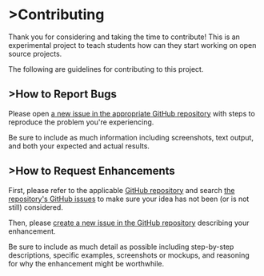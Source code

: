 # >Contributing

Thank you for considering and taking the time to contribute! This is an experimental project to teach students how can they start working on open source projects.

The following are guidelines for contributing to this project.

## >How to Report Bugs

Please open [a new issue in the appropriate GitHub repository][new-issue] with steps to reproduce the problem you're experiencing.

Be sure to include as much information including screenshots, text output, and both your expected and actual results.

## >How to Request Enhancements

First, please refer to the applicable [GitHub repository][github-repo] and search [the repository's GitHub issues][issues-list] to make sure your idea has not been (or is not still) considered.

Then, please [create a new issue in the GitHub repository][new-issue] describing your enhancement.

Be sure to include as much detail as possible including step-by-step descriptions, specific examples, screenshots or mockups, and reasoning for why the enhancement might be worthwhile.

[new-issue]: https://github.com/codeforcauseorg/pledge/issues/new
[github-repo]: https://github.com/codeforcauseorg/pledge/
[issues-list]: https://github.com/codeforcauseorg/pledge/issues
